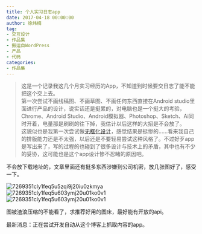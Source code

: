 ```yaml
---
title: 个人实习日志app
date: 2017-04-18 00:00:00
author: 徐炜楠
tag: 
- 交互设计
- 作品集
- 搬运自WordPress
- 产品
- 代码
categories: 
- 作品集
---
```

<blockquote>
<p>这是一个记录我这几个月实习经历的App，不知道到时候要交日志了能不能把这个交上去。<br>第一次尝试不画线稿图、不画草图、不画任何东西直接在Android studio里面进行产品的设计，说实话还是挺累的，对电脑也是一个挺大的考验，Chrome、Android Studio、Android模拟器、Photoshop、Sketch、Ai同时开着，电量那是刷刷的往下掉，我估计以后这样的大招是不会放了。<br>这貌似也是我第一次尝试做<a href="http://www.uisdc.com/no-form-ui-design" target="_blank" rel="external">无框化设计</a>，感觉结果是挺惨的……看来我自己的排版能力还是不太强，以后还是不要轻易尝试这种风格了。不过好歹app是写出来了，写的过程的也碰到了很多设计与技术上的矛盾，其中也有不少的妥协，这可能也是这个app设计惨不忍睹的原因吧。</p>
</blockquote><p>不会放下载地址的，文章里面还有挺多东西涉嫌到公司机密，放几张图好了，感受一下。</p><p><img src="https://aaronxublog.files.wordpress.com/2017/04/7269351cly1feq5u5zqi9j20iu0zkmya.jpg" alt="7269351cly1feq5u5zqi9j20iu0zkmya"><img src="https://aaronxublog.files.wordpress.com/2017/04/7269351cly1feq5u603ymj20u01ko0v1.png" alt="7269351cly1feq5u603ymj20u01ko0v1"><br><img src="http://ww1.sinaimg.cn/large/7269351cly1feq5vukt87j20iu0zkq6k.jpg" alt="7269351cly1feq5u603ymj20u01ko0v1"></p><p>图被渣浪压缩的不能看了，求推荐好用的图床，最好能有开放的api。</p><p>最新消息：正在尝试开发自动从这个博客上抓取内容的app。</p>